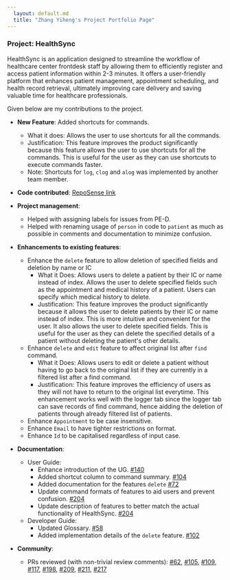 ```yaml
---
  layout: default.md
  title: "Zhang Yiheng's Project Portfolio Page"
---
```


### Project: HealthSync
HealthSync is an application designed to streamline the workflow of healthcare center frontdesk staff by allowing them to efficiently register and access patient information within 2-3 minutes. It offers a user-friendly platform that enhances patient management, appointment scheduling, and health record retrieval, ultimately improving care delivery and saving valuable time for healthcare professionals.

Given below are my contributions to the project.

* **New Feature**: Added shortcuts for commands.
  * What it does: Allows the user to use shortcuts for all the commands.
  * Justification: This feature improves the product significantly because this feature allows the user to use shortcuts for all the commands. This is useful for the user as they can use shortcuts to execute commands faster.
  * Note: Shortcuts for `log`, `clog` and `alog` was implemented by another team member.

* **Code contributed**: [RepoSense link](https://nus-cs2103-ay2324s1.github.io/tp-dashboard/?search=nubnubyas&breakdown=false&sort=groupTitle%20dsc&sortWithin=title&since=2023-09-22&timeframe=commit&mergegroup=&groupSelect=groupByRepos)

* **Project management**:
  * Helped with assigning labels for issues from PE-D.
  * Helped with renaming usage of `person` in code to `patient` as much as possible in comments and documentation to minimize confusion.

* **Enhancements to existing features**:

  * Enhance the `delete` feature to allow deletion of specified fields and deletion by name or IC
    * What it Does: Allows users to delete a patient by their IC or name instead of index. Allows the user to delete specified fields such as the appointment and medical history of a patient. Users can specify which medical history to delete.
    * Justification: This feature improves the product significantly because it allows the user to delete patients by their IC or name instead of index. This is more intuitive and convenient for the user. It also allows the user to delete specified fields. This is useful for the user as they can delete the specified details of a patient without deleting the patient's other details.
  * Enhance `delete` and `edit` feature to affect original list after `find` command.
    * What it Does: Allows users to edit or delete a patient without having to go back to the original list if they are currently in a filtered list after a find command.
    * Justification: This feature improves the efficiency of users as they will not have to return to the original list everytime. This enhancement works well with the logger tab since the logger tab can save records of find command, hence aidding the deletion of patients through already filtered list of patients.
  * Enhance `Appointment` to be case insensitive.
  * Enhance `Email` to have tighter restrictions on format.
  * Enhance `Id` to be capitalised regardless of input case.


* **Documentation**:
  * User Guide:
    * Enhance introduction of the UG. [\#140](https://github.com/AY2324S1-CS2103T-T14-3/tp/pull/140)
    * Added shortcut column to command summary. [\#104](https://github.com/AY2324S1-CS2103T-T14-3/tp/pull/104)
    * Added documentation for the features `delete` [\#72](https://github.com/AY2324S1-CS2103T-T14-3/tp/pull/72)
    * Update command formats of features to aid users and prevent confusion. [\#204](https://github.com/AY2324S1-CS2103T-T14-3/tp/pull/204)
    * Update description of features to better match the actual functionality of HealthSync. [\#204](https://github.com/AY2324S1-CS2103T-T14-3/tp/pull/204)
  * Developer Guide:
    * Updated Glossary. [\#58](https://github.com/AY2324S1-CS2103T-T14-3/tp/pull/58)
    * Added implementation details of the `delete` feature. [\#102](https://github.com/AY2324S1-CS2103T-T14-3/tp/pull/102)

* **Community**:
  * PRs reviewed (with non-trivial review comments): [\#62](https://github.com/AY2324S1-CS2103T-T14-3/tp/pull/62), [\#105](https://github.com/AY2324S1-CS2103T-T14-3/tp/pull/105), [\#109](https://github.com/AY2324S1-CS2103T-T14-3/tp/pull/109), [\#117](https://github.com/AY2324S1-CS2103T-T14-3/tp/pull/117), [\#198](https://github.com/AY2324S1-CS2103T-T14-3/tp/pull/198), [\#209](https://github.com/AY2324S1-CS2103T-T14-3/tp/pull/209), [\#211](https://github.com/AY2324S1-CS2103T-T14-3/tp/pull/211), [\#217](https://github.com/AY2324S1-CS2103T-T14-3/tp/pull/217)
